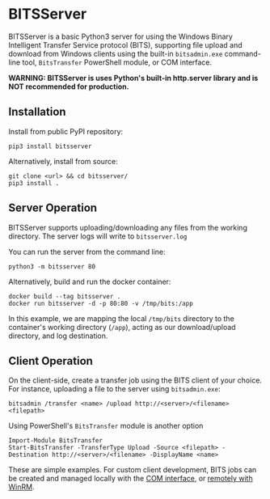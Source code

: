 # BITSServer

BITSServer is a basic Python3 server for using the Windows Binary Intelligent Transfer Service protocol (BITS), supporting file upload and download from Windows clients using the built-in `bitsadmin.exe` command-line tool, `BitsTransfer` PowerShell module, or COM interface.

**WARNING: BITSServer is uses Python's built-in http.server library and is NOT recommended for production.**

## Installation

Install from public PyPI repository:

```
pip3 install bitsserver
```

Alternatively, install from source:

```
git clone <url> && cd bitsserver/
pip3 install .
```


## Server Operation

BITSServer supports uploading/downloading any files from the working directory.
The server logs will write to `bitsserver.log`

You can run the server from the command line:

```
python3 -m bitsserver 80
```

Alternatively, build and run the docker container:

```
docker build --tag bitsserver .
docker run bitsserver -d -p 80:80 -v /tmp/bits:/app
```
In this example, we are mapping the local `/tmp/bits` directory to the container's working directory (`/app`), acting as our download/upload directory, and log destination.


## Client Operation

On the client-side, create a transfer job using the BITS client of your choice. For instance, uploading a file to the server using `bitsadmin.exe`:

```
bitsadmin /transfer <name> /upload http://<server>/<filename> <filepath>
```

Using PowerShell's `BitsTransfer` module is another option

```
Import-Module BitsTransfer
Start-BitsTransfer -TransferType Upload -Source <filepath> -Destination http://<server>/<filename> -DisplayName <name>
```

These are simple examples. For custom client development, BITS jobs can be created and managed locally with the [COM interface](https://docs.microsoft.com/en-us/windows/win32/bits/common-classes), or [remotely with WinRM](https://docs.microsoft.com/en-us/windows/win32/bits/using-winrm-windows-powershell-cmdlets-to-manage-bits-transfer-jobs). 
